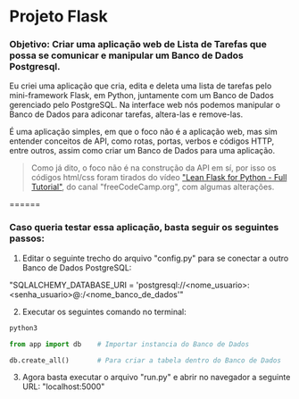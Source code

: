 # Projeto Flask

### Objetivo: Criar uma aplicação web de Lista de Tarefas que possa se comunicar e manipular um Banco de Dados Postgresql.

Eu criei uma aplicação que cria, edita e deleta uma lista de tarefas pelo mini-framework Flask, em Python, juntamente com um Banco de Dados gerenciado pelo PostgreSQL. Na interface web nós podemos manipular o Banco de Dados para adiconar tarefas, altera-las e remove-las. 

É uma aplicação simples, em que o foco não é a aplicação web, mas sim entender conceitos de API, como rotas, portas, verbos e códigos HTTP, entre outros, assim como criar um Banco de Dados para uma aplicação.

> Como já dito, o foco não é na construção da API em sí, por isso os códigos html/css foram tirados do vídeo ["Lean Flask for Python - Full Tutorial"](https://www.youtube.com/watch?v=Z1RJmh_OqeA&list=PLVURzHiHgu5U2eeEMjd2E1ITahT9BUNqc&index=3), do canal "freeCodeCamp.org", com algumas alterações.

======
### Caso queria testar essa aplicação, basta seguir os seguintes passos:

1. Editar o seguinte trecho do arquivo "config.py" para se conectar a outro Banco de Dados PostgreSQL:

"SQLALCHEMY_DATABASE_URI = 'postgresql://<nome_usuario>:<senha_usuario>@<url>:<porta>/<nome_banco_de_dados'"

2. Executar os seguintes comando no terminal:

```bash
python3
```

```python
from app import db    # Importar instancia do Banco de Dados

db.create_all()       # Para criar a tabela dentro do Banco de Dados
```

3. Agora basta executar o arquivo "run.py" e abrir no navegador a seguinte URL: "localhost:5000"